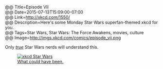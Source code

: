 @@ Title=Episode VII  
@@ Date=2015-07-13T15:09:00-07:00  
@@ Link=http://xkcd.com/1550/  
@@ Description=Here's some Monday Star Wars superfan-themed xkcd for you.  
@@ Tags=Star Wars, Star Wars: The Force Awakens, movies, culture  
@@ Image=http://imgs.xkcd.com/comics/episode_vii.png  

Only [*true*][sw] Star Wars nerds will understand this.

<figure>
	<a class="nohover" href="http://imgs.xkcd.com/comics/episode_vii.png">
		<img class="lazy" data-original="http://imgs.xkcd.com/comics/episode_vii.png" alt="xkcd Star Wars" />
	</a>
	<figcaption><a href="http://m.youtube.com/watch?v=X66jntR0MVE">What could have been.</a></figcaption>
</figure>

[sw]: http://www.inafarawaygalaxy.com/2013/10/luke-skywalker-quotes-star-wars-best-lines.html


